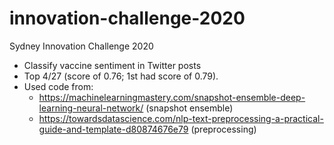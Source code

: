 # innovation-challenge-2020
Sydney Innovation Challenge 2020

* Classify vaccine sentiment in Twitter posts
* Top 4/27 (score of 0.76; 1st had score of 0.79).
* Used code from: 
  * https://machinelearningmastery.com/snapshot-ensemble-deep-learning-neural-network/ (snapshot ensemble)
  * https://towardsdatascience.com/nlp-text-preprocessing-a-practical-guide-and-template-d80874676e79 (preprocessing)
